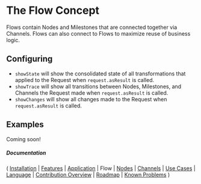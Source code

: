 # The Flow Concept

Flows contain Nodes and Milestones that are connected together via Channels. Flows can also connect to Flows to maximize reuse of business logic.

## Configuring

* `showState` will show the consolidated state of all transformations that applied to the Request when `request.asResult` is called.
* `showTrace` will show all transitions between Nodes, Milestones, and Channels the Request made when `request.asResult` is called.
* `showChanges` will show all changes made to the Request when `request.asResult` is called.

## Examples

Coming soon!

##### Documentation

( 
[Installation](01-installation.md) | 
[Features](07-features.md) | 
[Application](02-application.md) | 
Flow | 
[Nodes](04-nodes.md) | 
[Channels](05-channels.md) | 
[Use Cases](06-use-cases.md) | 
[Language](08-language.md) | 
[Contribution Overview](09-contribution.md) | 
[Roadmap](10-roadmap.md) | 
[Known Problems](11-known-problems.md)
)